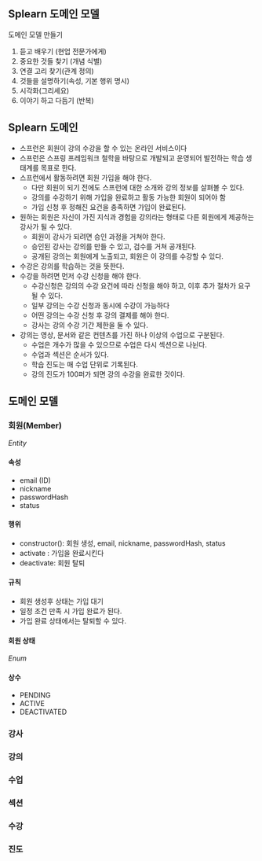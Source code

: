 ## Splearn 도메인 모델

도메인 모델 만들기
1. 듣고 배우기 (현업 전문가에게)
2. 중요한 것들 찾기 (개념 식별)
3. 연결 고리 찾기(관계 정의)
4. 것들을 설명하기(속성, 기본 행위 명시)
5. 시각화(그리세요)
6. 이야기 하고 다듬기 (반복)

## Splearn 도메인
- 스프런은 회원이 강의 수강을 할 수 있는 온라인 서비스이다
- 스프런은 스프링 프레임워크 철학을 바탕으로 개발되고 운영되어 발전하는 학습 생태계를 목표로 한다.
- 스프런에서 활동하려면 회원 가입을 해야 한다. 
  - 다만 회원이 되기 전에도 스프런에 대한 소개와 강의 정보를 살펴볼 수 있다. 
  - 강의를 수강하기 위해 가입을 완료하고 활동 가능한 회원이 되어야 함
  - 가입 신청 후 정해진 요건을 충족하면 가입이 완료된다. 
- 원하는 회원은 자신이 가진 지식과 경험을 강의라는 형태로 다른 회원에게 제공하는 강사가 될 수 있다. 
  - 회원이 강사가 되려면 승인 과정을 거쳐야 한다. 
  - 승인된 강사는 강의를 만들 수 있고, 검수를 거쳐 공개된다. 
  - 공개된 강의는 회원에게 노출되고, 회원은 이 강의를 수강할 수 있다. 
- 수강은 강의를 학습하는 것을 뜻한다. 
- 수강을 하려면 먼저 수강 신청을 해야 한다. 
    - 수강신청은 강의의 수강 요건에 따라 신청을 해야 하고, 이후 추가 절차가 요구될 수 있다. 
    - 일부 강의는 수강 신청과 동시에 수강이 가능하다
    - 어떤 강의는 수강 신청 후 강의 결제를 해야 한다. 
    - 강사는 강의 수강 기간 제한을 둘 수 있다. 
- 강의는 영상, 문서와 같은 컨텐츠를 가진 하나 이상의 수업으로 구분된다. 
  - 수업은 개수가 많을 수 있으므로 수업은 다시 섹션으로 나뉜다.
  - 수업과 섹션은 순서가 있다. 
  - 학습 진도는 매 수업 단위로 기록된다. 
  - 강의 진도가 100퍼가 되면 강의 수강을 완료한 것이다. 


## 도메인 모델

### 회원(Member)
_Entity_
#### 속성
- email (ID)
- nickname
- passwordHash
- status
#### 행위
- constructor(): 회원 생성, email, nickname, passwordHash, status
- activate : 가입을 완료시킨다
- deactivate: 회원 탈퇴

#### 규칙
- 회원 생성후 상태는 가입 대기
- 일정 조건 만족 시 가입 완료가 된다.
- 가입 완료 상태에서는 탈퇴할 수 있다.
#### 회원 상태
_Enum_
#### 상수
- PENDING
- ACTIVE
- DEACTIVATED

### 강사

### 강의

### 수업

### 섹션

### 수강

### 진도 
